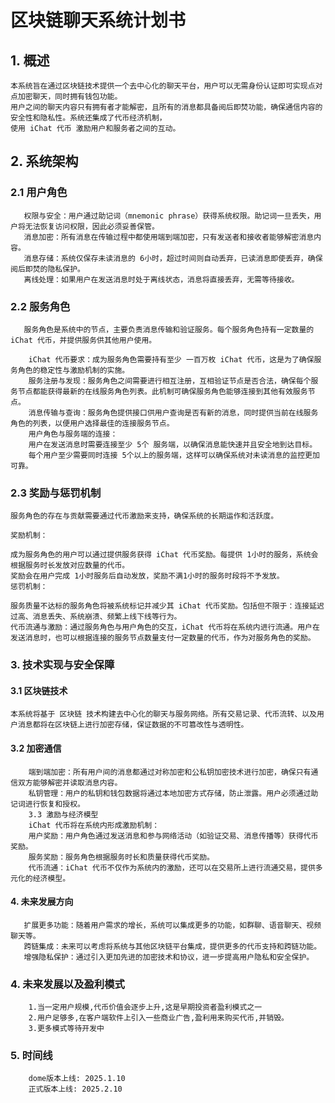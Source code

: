 # 区块链聊天系统计划书
## 1. 概述
    本系统旨在通过区块链技术提供一个去中心化的聊天平台，用户可以无需身份认证即可实现点对点加密聊天，同时拥有钱包功能。
    用户之间的聊天内容只有拥有者才能解密，且所有的消息都具备阅后即焚功能，确保通信内容的安全性和隐私性。系统还集成了代币经济机制，
    使用 iChat 代币 激励用户和服务者之间的互动。

## 2. 系统架构
###   2.1 用户角色
       权限与安全：用户通过助记词（mnemonic phrase）获得系统权限。助记词一旦丢失，用户将无法恢复访问权限，因此必须妥善保管。
       消息加密：所有消息在传输过程中都使用端到端加密，只有发送者和接收者能够解密消息内容。
       消息存储：系统仅保存未读消息的 6小时，超过时间则自动丢弃，已读消息即使丢弃，确保阅后即焚的隐私保护。
       离线处理：如果用户在发送消息时处于离线状态，消息将直接丢弃，无需等待接收。
###   2.2 服务角色
       服务角色是系统中的节点，主要负责消息传输和验证服务。每个服务角色持有一定数量的 iChat 代币，并提供服务供其他用户使用。

        iChat 代币要求：成为服务角色需要持有至少 一百万枚 iChat 代币，这是为了确保服务角色的稳定性与激励机制的实施。
        服务注册与发现：服务角色之间需要进行相互注册，互相验证节点是否合法，确保每个服务节点都能获得最新的在线服务角色列表。此机制可确保服务角色能够连接到其他有效服务节点。
        消息传输与查询：服务角色提供接口供用户查询是否有新的消息，同时提供当前在线服务角色的列表，以便用户选择最佳的连接服务节点。
        用户角色与服务端的连接：
        用户在发送消息时需要连接至少 5个 服务端，以确保消息能快速并且安全地到达目标。
        每个用户至少需要同时连接 5个以上的服务端，这样可以确保系统对未读消息的监控更加可靠。
### 2.3 奖励与惩罚机制
    服务角色的存在与贡献需要通过代币激励来支持，确保系统的长期运作和活跃度。
    
    奖励机制：
    
    成为服务角色的用户可以通过提供服务获得 iChat 代币奖励。每提供 1小时的服务，系统会根据服务时长发放对应数量的代币。
    奖励会在用户完成 1小时服务后自动发放，奖励不满1小时的服务时段将不予发放。
    惩罚机制：
    
    服务质量不达标的服务角色将被系统标记并减少其 iChat 代币奖励。包括但不限于：连接延迟过高、消息丢失、系统崩溃、频繁上线下线等行为。
    代币流通与激励：通过服务角色与用户角色的交互，iChat 代币将在系统内进行流通。用户在发送消息时，也可以根据连接的服务节点数量支付一定数量的代币，作为对服务角色的奖励。

### 3. 技术实现与安全保障
   #### 3.1 区块链技术
    本系统将基于 区块链 技术构建去中心化的聊天与服务网络。所有交易记录、代币流转、以及用户消息都将在区块链上进行加密存储，保证数据的不可篡改性与透明性。

   #### 3.2 加密通信
        端到端加密：所有用户间的消息都通过对称加密和公私钥加密技术进行加密，确保只有通信双方能够解密并读取消息内容。
        私钥管理：用户的私钥和钱包数据将通过本地加密方式存储，防止泄露。用户必须通过助记词进行恢复和授权。
        3.3 激励与经济模型
        iChat 代币将在系统内形成激励机制：
        用户奖励：用户角色通过发送消息和参与网络活动（如验证交易、消息传播等）获得代币奖励。
        服务奖励：服务角色根据服务时长和质量获得代币奖励。
        代币流通：iChat 代币不仅作为系统内的激励，还可以在交易所上进行流通交易，提供多元化的经济模型。
   #### 4. 未来发展方向
       扩展更多功能：随着用户需求的增长，系统可以集成更多的功能，如群聊、语音聊天、视频聊天等。
       跨链集成：未来可以考虑将系统与其他区块链平台集成，提供更多的代币支持和跨链功能。
       增强隐私保护：通过引入更加先进的加密技术和协议，进一步提高用户隐私和安全保护。
### 4. 未来发展以及盈利模式
        1.当一定用户规模,代币价值会逐步上升,这是早期投资者盈利模式之一
        2.用户足够多,在客户端软件上引入一些商业广告,盈利用来购买代币,并销毁。
        3.更多模式等待开发中

### 5. 时间线
        dome版本上线: 2025.1.10
        正式版本上线: 2025.2.10
        

    